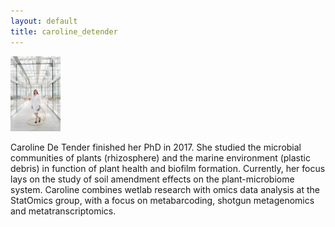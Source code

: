 ```yaml
---
layout: default
title: caroline_detender
---
```

<img src="./figs/Caroline De Tender_61-1.jpg" width="80">

Caroline De Tender finished her PhD in 2017. She studied the microbial communities of plants (rhizosphere) and the marine environment (plastic debris) in function of plant health and biofilm formation. Currently, her focus lays on the study of soil amendment effects on the plant-microbiome system. Caroline combines wetlab research with omics data analysis at the StatOmics group, with a focus on metabarcoding, shotgun metagenomics and metatranscriptomics. 
